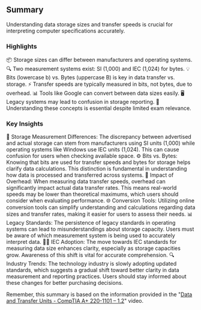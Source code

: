 ## Summary

Understanding data storage sizes and transfer speeds is crucial for interpreting computer specifications accurately.

### Highlights
📦 Storage sizes can differ between manufacturers and operating systems.  
🔍 Two measurement systems exist: SI (1,000) and IEC (1,024) for bytes.
💡 Bits (lowercase b) vs. Bytes (uppercase B) is key in data transfer vs. storage.
⚡ Transfer speeds are typically measured in bits, not bytes, due to overhead.
📊 Tools like Google can convert between data sizes easily.
🖥️ Legacy systems may lead to confusion in storage reporting.
🔄 Understanding these concepts is essential despite limited exam relevance.

### Key Insights
📏 Storage Measurement Differences: The discrepancy between advertised and actual storage can stem from manufacturers using SI units (1,000) while operating systems like Windows use IEC units (1,024). This can cause confusion for users when checking available space.
⚙️ Bits vs. Bytes: Knowing that bits are used for transfer speeds and bytes for storage helps clarify data calculations. This distinction is fundamental in understanding how data is processed and transferred across systems.
🔄 Impact of Overhead: When measuring data transfer speeds, overhead can significantly impact actual data transfer rates. This means real-world speeds may be lower than theoretical maximums, which users should consider when evaluating performance.
🌐 Conversion Tools: Utilizing online conversion tools can simplify understanding and calculations regarding data sizes and transfer rates, making it easier for users to assess their needs.
📊 Legacy Standards: The persistence of legacy standards in operating systems can lead to misunderstandings about storage capacity. Users must be aware of which measurement system is being used to accurately interpret data.
👨‍💻 IEC Adoption: The move towards IEC standards for measuring data size enhances clarity, especially as storage capacities grow. Awareness of this shift is vital for accurate comprehension.
🔍 Industry Trends: The technology industry is slowly adopting updated standards, which suggests a gradual shift toward better clarity in data measurement and reporting practices. Users should stay informed about these changes for better purchasing decisions.

Remember, this summary is based on the information provided in the "[Data and Transfer Units - CompTIA A+ 220-1101 – 1.2](https://www.youtube.com/watch?v=eWqfBOhlkr0&t=1s)" video.